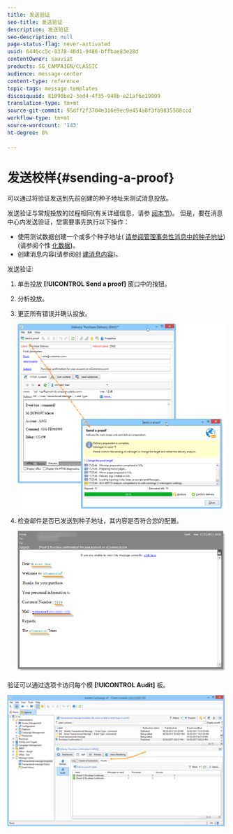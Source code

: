 ```yaml
---
title: 发送验证
seo-title: 发送验证
description: 发送验证
seo-description: null
page-status-flag: never-activated
uuid: 6446cc5c-8378-48d1-9486-bffbae83e28d
contentOwner: sauviat
products: SG_CAMPAIGN/CLASSIC
audience: message-center
content-type: reference
topic-tags: message-templates
discoiquuid: 81090be2-3ed4-4f35-948b-e21af6e19999
translation-type: tm+mt
source-git-commit: 95dff2f3704e316e9ec9e454a8f3fb9835508ccd
workflow-type: tm+mt
source-wordcount: '143'
ht-degree: 8%

---
```



# 发送校样{#sending-a-proof}

可以通过将验证发送到先前创建的种子地址来测试消息投放。

发送验证与常规投放的过程相同(有关详细信息，请参 [阅本节](../../delivery/using/steps-validating-the-delivery.md#sending-a-proof))。 但是，要在消息中心内发送验证，您需要事先执行以下操作：

* 使用测试数据创建一个或多个种子地址( [请参阅管理事务性消息中的种子地址](../../message-center/using/managing-seed-addresses-in-transactional-messages.md))(请参阅个性 [化数据](../../message-center/using/personalization-data.md))。
* 创建消息内容(请参阅创 [建消息内容](../../message-center/using/creating-message-content.md))。

发送验证:

1. 单击投放 **[!UICONTROL Send a proof]** 窗口中的按钮。
1. 分析投放。
1. 更正所有错误并确认投放。

   ![](assets/messagecenter_send_proof_001.png)

1. 检查邮件是否已发送到种子地址，其内容是否符合您的配置。

   ![](assets/messagecenter_send_proof_002.png)

验证可以通过选项卡访问每个模 **[!UICONTROL Audit]** 板。

![](assets/messagecenter_send_proof_003.png)

